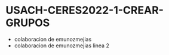 # USACH-CERES2022-1-CREAR-GRUPOS

* colaboracion de emunozmejias
* colaboracion de emunozmejias linea 2
